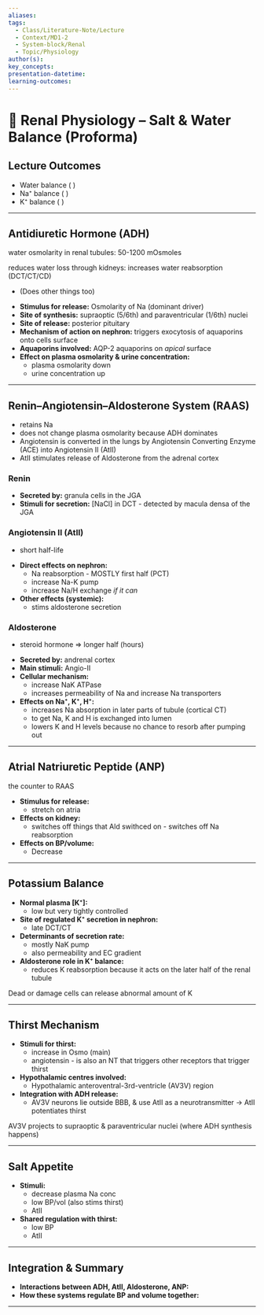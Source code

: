 ```yaml
---
aliases:
tags:
  - Class/Literature-Note/Lecture
  - Context/MD1-2
  - System-block/Renal
  - Topic/Physiology
author(s):
key_concepts:
presentation-datetime:
learning-outcomes:
---
```


# 📝 Renal Physiology – Salt & Water Balance (Proforma)

## Lecture Outcomes

* Water balance (    )
* Na⁺ balance (    )
* K⁺ balance (    )

---

## Antidiuretic Hormone (ADH)

water osmolarity in renal tubules: 50-1200 mOsmoles

reduces water loss through kidneys: increases water reabsorption (DCT/CT/CD)
- (Does other things too)

* **Stimulus for release:**    Osmolarity of Na (dominant driver)      
* **Site of synthesis:**    supraoptic (5/6th) and paraventricular (1/6th) nuclei          
* **Site of release:**      posterior pituitary      
* **Mechanism of action on nephron:**     triggers exocytosis of aquaporins onto cells surface     
* **Aquaporins involved:**         AQP-2 aquaporins on *apical* surface   
* **Effect on plasma osmolarity & urine concentration:**  
	* plasma osmolarity down
	* urine concentration up

---

## Renin–Angiotensin–Aldosterone System (RAAS)
- retains Na
- does not change plasma osmolarity because ADH dominates
- Angiotensin is converted in the lungs by Angiotensin Converting Enzyme (ACE) into Angiotensin II (AtII)
- AtII stimulates release of Aldosterone from the adrenal cortex
### Renin
* **Secreted by:**   granula cells in the JGA        
* **Stimuli for secretion:**     \[NaCl\] in DCT - detected by macula densa of the JGA

### Angiotensin II (AtII)
- short half-life
* **Direct effects on nephron:**            
	* Na reabsorption - MOSTLY first half (PCT)
	* increase Na-K pump
	* increase Na/H exchange *if it can*
* **Other effects (systemic):**           
	* stims aldosterone secretion

### Aldosterone
- steroid hormone => longer half (hours)
* **Secreted by:**         andrenal cortex       
* **Main stimuli:**           Angio-II     
* **Cellular mechanism:**              
	* increase NaK ATPase
	* increases permeability of Na and increase Na transporters
* **Effects on Na⁺, K⁺, H⁺:**     
	* increases Na absorption in later parts of tubule (cortical CT)      
	* to get Na, K and H is exchanged into lumen
	* lowers K and H levels because no chance to resorb after pumping out

---

## Atrial Natriuretic Peptide (ANP)
the counter to RAAS
* **Stimulus for release:**          
	* stretch on atria   
* **Effects on kidney:**             
	* switches off things that Ald swithced on - switches off Na reabsorption
* **Effects on BP/volume:**    
	* Decrease

---

## Potassium Balance

* **Normal plasma \[K⁺]:**           
	* low but very tightly controlled
* **Site of regulated K⁺ secretion in nephron:** 
	* late DCT/CT
* **Determinants of secretion rate:**        
	* mostly NaK pump
	* also permeability and EC gradient
* **Aldosterone role in K⁺ balance:**    
	* reduces K reabsorption because it acts on the later half of the renal tubule

Dead or damage cells can release abnormal amount of K

---

## Thirst Mechanism

* **Stimuli for thirst:**              
	* increase in Osmo (main)
	* angiotensin - is also an NT that triggers other receptors that trigger thirst 
* **Hypothalamic centres involved:**        
	* Hypothalamic anteroventral-3rd-ventricle (AV3V) region
* **Integration with ADH release:**    
	* AV3V neurons lie outside BBB, & use AtII as a neurotransmitter → AtII potentiates thirst

AV3V projects to supraoptic & paraventricular nuclei (where ADH synthesis happens)

---

## Salt Appetite

* **Stimuli:**    
	* decrease plasma Na conc
	* low BP/vol (also stims thirst)
	* AtII
* **Shared regulation with thirst:**      
	* low BP
	* AtII

---

## Integration & Summary

* **Interactions between ADH, AtII, Aldosterone, ANP:**    
* **How these systems regulate BP and volume together:**   

---
